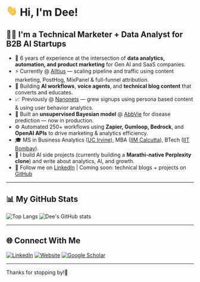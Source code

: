 # <img src="https://raw.githubusercontent.com/ABSphreak/ABSphreak/master/gifs/Hi.gif" width="30px"> Hi, I'm Dee!

## 👩‍💻 I'm a Technical Marketer + Data Analyst for B2B AI Startups

- 🧠 6 years of experience at the intersection of **data analytics, automation, and product marketing** for Gen AI and SaaS companies.
- ⚡ Currently @ [Alltius](https://www.alltius.ai) — scaling pipeline and traffic using content marketing, PostHog, MixPanel & full-funnel attribution.
- 🤖 Building **AI workflows**, **voice agents**, and **technical blog content** that converts and educates.
- 📈 Previously @ [Nanonets](https://www.nanonets.com) — grew signups using persona based content & using user behavior analytics.
- 🧬 Built an **unsupervised Bayesian model** @ [AbbVie](https://www.abbvie.com) for disease prediction — now in production.
- ⚙️ Automated 250+ workflows using **Zapier, Gumloop, Bedrock**, and **OpenAI APIs** to drive marketing & analytics efficiency.
- 🎓 MS in Business Analytics ([UC Irvine](https://merage.uci.edu)), MBA ([IIM Calcutta](https://www.iimcal.ac.in)), BTech ([IIT Bombay](https://www.iitb.ac.in)).
- 🧪 I build AI side projects (currently building a **Marathi-native Perplexity clone**) and write about analytics, AI, and growth.
- 🔗 Follow me on [LinkedIn](https://www.linkedin.com/in/dhanashree-badhe/) | Coming soon: technical blogs + projects on [GitHub](https://github.com/dbadhe)

---

## 📊 My GitHub Stats

![Top Langs](https://github-readme-stats.vercel.app/api/top-langs/?username=dbadhe&layout=compact&hide=java,html,css&theme=dracula)
![Dee's GitHub stats](https://github-readme-stats.vercel.app/api?username=dbadhe&show_icons=true&theme=dracula)

---

## 🌐 Connect With Me

[![LinkedIn](https://img.shields.io/badge/-LinkedIn-blue?style=flat-square&logo=linkedin&link=https://www.linkedin.com/in/dhanashree-badhe/)](https://www.linkedin.com/in/dhanashree-badhe/)
[![Website](https://img.shields.io/badge/-Portfolio-black?style=flat-square&logo=github&link=https://tiny.cc/dbadhe1)](https://tiny.cc/dbadhe1)
[![Google Scholar](https://img.shields.io/badge/-Google%20Scholar-blue?style=flat-square&logo=google-scholar&link=https://scholar.google.com/citations?user=zJOCEIwAAAAJ&hl=en)](https://scholar.google.com/citations?user=zJOCEIwAAAAJ&hl=en)

---

Thanks for stopping by!💜  

